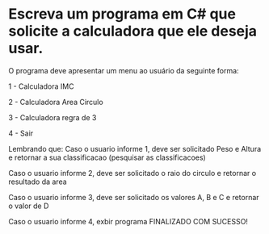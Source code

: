 # Escreva um programa em C# que solicite a calculadora que ele deseja usar.

O programa deve apresentar um menu ao usuário da seguinte forma:

1 - Calculadora IMC

2 - Calculadora Area Circulo

3 - Calculadora regra de 3

4 - Sair

Lembrando que:
Caso o usuario informe 1, deve ser solicitado Peso e Altura e retornar a sua classificacao (pesquisar as classificacoes)

Caso o usuario informe 2, deve ser solicitado o raio do circulo e retornar o resultado da area

Caso o usuario informe 3, deve ser solicitado os valores A, B e C e retornar o valor de D

Caso o usuario informe 4, exbir programa FINALIZADO COM SUCESSO!

